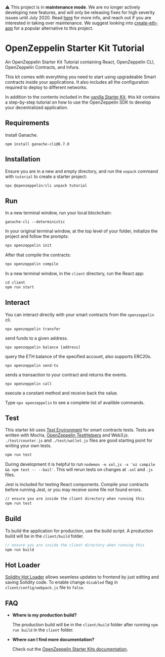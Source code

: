 :warning: This project is in **maintenance mode**. We are no longer actively developing new features, and will only be releasing fixes for high severity issues until July 2020. Read [here](https://forum.openzeppelin.com/t/doubling-down-in-security/2712) for more info, and reach out if you are interested in taking over maintenance. We suggest looking into [create-eth-app](https://github.com/PaulRBerg/create-eth-app) for a popular alternative to this project.

# OpenZeppelin Starter Kit Tutorial

An OpenZeppelin Starter Kit Tutorial containing React, OpenZeppelin CLI, OpenZeppelin Contracts, and Infura.

This kit comes with everything you need to start using upgradeable Smart
contracts inside your applications. It also includes all the configuration
required to deploy to different networks.

In addition to the contents included in the [vanilla Starter Kit](https://github.com/OpenZeppelin/starter-kit/blob/master/README.md), this kit contains a step-by-step tutorial on how to use the OpenZeppelin SDK to develop your decentralized application.

## Requirements

Install Ganache.

```
npm install ganache-cli@6.7.0
```

## Installation

Ensure you are in a new and empty directory, and run the `unpack` command with `tutorial` to create a starter project:

```javascript
npx @openzeppelin/cli unpack tutorial
```

## Run

In a new terminal window, run your local blockchain:

```
ganache-cli --deterministic
```

In your original terminal window, at the top level of your folder, initialize the project
and follow the prompts:

```javascript
npx openzeppelin init
```

After that compile the contracts:

```javascript
npx openzeppelin compile
```

In a new terminal window, in the `client` directory, run the React app:

```javascript
cd client
npm run start
```

## Interact

You can interact directly with your smart contracts from the `openzeppelin` cli.

`npx openzeppelin transfer`

send funds to a given address.

`npx openzeppelin balance [address]`

query the ETH balance of the specified account, also supports ERC20s.

`npx openzeppelin send-tx`

sends a transaction to your contract and returns the events.

`npx openzeppelin call`

execute a constant method and receive back the value.

Type `npx openzeppelin` to see a complete list of availible commands.

## Test

This starter kit uses [Test Environment](https://github.com/OpenZeppelin/openzeppelin-test-environment/blob/master/README.md) for smart contracts tests. Tests are written with Mocha, [OpenZeppelin TestHelpers](https://github.com/OpenZeppelin/openzeppelin-test-helpers) and Web3.js. `./test/counter.js` and `./test/wallet.js` files are good starting point for writing your own tests.

```bash
npm run test
```

During development it is helpful to run `nodemon -e sol,js -x 'oz compile && npm test -- --bail'`. This will rerun tests on changes at `.sol` and `.js` files.

Jest is included for testing React components. Compile your contracts before running Jest, or you may receive some file not found errors.

```bash
// ensure you are inside the client directory when running this
npm run test
```

## Build

To build the application for production, use the build script. A production build will be in the `client/build` folder.

```javascript
// ensure you are inside the client directory when running this
npm run build
```

## Hot Loader

[Solidity Hot Loader](https://github.com/OpenZeppelin/solidity-loader) allows seamless updates to frontend by just editing and saving Solidity code. To enable change `disabled` flag in `client/config/webpack.js` file to `false`.

## FAQ

- **Where is my production build?**

  The production build will be in the `client/build` folder after running `npm run build` in the `client` folder.

- **Where can I find more documentation?**

  Check out the [OpenZeppelin Starter Kits documentation](https://docs.openzeppelin.com/starter-kits/).

